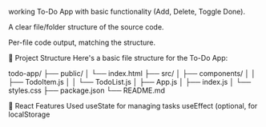 working To-Do App with basic functionality (Add, Delete, Toggle Done).

A clear file/folder structure of the source code.

Per-file code output, matching the structure.

📁 Project Structure
Here's a basic file structure for the To-Do App:


todo-app/
├── public/
│   └── index.html
├── src/
│   ├── components/
│   │   ├── TodoItem.js
│   │   └── TodoList.js
│   ├── App.js
│   ├── index.js
│   └── styles.css
├── package.json
└── README.md

🧠 React Features Used
useState for managing tasks
useEffect (optional, for localStorage 


